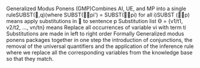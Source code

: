 Generalized Modus Ponens (GMP)Combines AI, UE, and MP into a single ruleSUBST(,q)(where SUBST(pi') = SUBST(pi) for all i)SUBST (p) means apply substitutions in  to sentence p
Substitution list Ө = {v1/t1, v2/t2, …, vn/tn} means
Replace all occurrences of variable vi with term ti
Substitutions are made in left to right order
Formally Generalized modus ponens packages together in one step the introduction of conjunctions, the removal of the universal quantifiers and the application of the inference rule where we replace all the corresponding variables from the knowledge base so that they match.